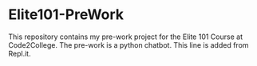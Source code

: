 # Elite101-PreWork
This repository contains my pre-work project for the Elite 101 Course at Code2College.
The pre-work is a python chatbot.
This line is added from Repl.it.
